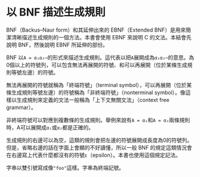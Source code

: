 # 以 BNF 描述生成規則

BNF（Backus–Naur form）和其延伸出來的 EBNF（Extended BNF）是用來簡潔清晰描述生成規則的一個方法。本書會使用 EBNF 來說明 C 的文法。本結會先說明 BNF，然後說明 EBNF 所延伸的部份。

BNF 以`A = α₁α₂⋯`的形式來描述生成規則。這代表以把`A`展開成為`α₁α₂⋯`的意思。為0個以上的符號列，可以包含無法再展開的符號、和可以再展開（位於某條生成規則等號左邊）的符號。

無法再展開的符號就稱為「終端符號」（terminal symbol），可以再展開（位於某條生成規則等號左邊）的符號稱為「非終端符號」（nonterminal symbol）。像這樣以生成規則來定義的文法一般稱為「上下文無關文法」（context free grammar）。

非終端符號可以對應到複數條的生成規則。舉例來說有`A = α₁`和`A = α₂`兩條規則時，A可以展開成`α₁`或`α₂`都是正確的。

生成規則的右邊可以為空，這類的規則會把左邊的符號展開成長度為0的符號列。但是，省略右邊的話在字面上會顯的不好讀懂，所以一般 BNF 的規定這類情況會在右邊寫上代表什麼都沒有的符號`ε`（epsilon）。本書也使用這個規定記法。

字串以雙引號寫成像`"foo"`這樣。字串為終端記號。

